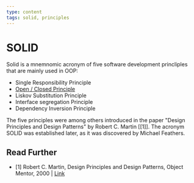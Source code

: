 ```yaml
---
type: content
tags: solid, principles
---
```

# SOLID

Solid is a mnemnomic acronym of five software development princliples that are mainly used in OOP:

 - Single Responsibility Principle
 - [Open / Closed Principle](open_closed_principle.md)
 - Liskov Substitution Principle
 - Interface segregation Principle
 - Dependency Inversion Principle

The five principles were among others introduced in the paper "Design Principles and Design Patterns" by Robert C. Martin [[1]].
The acronym SOLID was established later, as it was discovered by Michael Feathers.

## Read Further

* [1] Robert C. Martin, Design Principles and Design Patterns, Object Mentor, 2000 | [Link](http://staff.cs.utu.fi/staff/jouni.smed/doos_06/material/DesignPrinciplesAndPatterns.pdf)